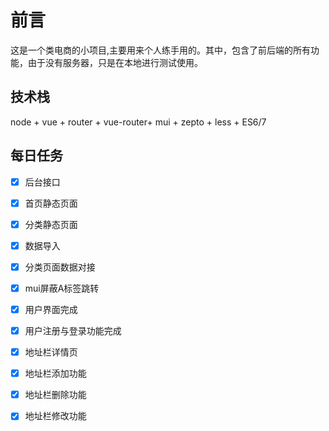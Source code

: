 # 前言

这是一个类电商的小项目,主要用来个人练手用的。其中，包含了前后端的所有功能，由于没有服务器，只是在本地进行测试使用。

## 技术栈

node + vue + router + vue-router+ mui +  zepto  +  less + ES6/7 

## 每日任务

- [x] 后台接口
- [x] 首页静态页面
- [x] 分类静态页面
- [x] 数据导入
- [x] 分类页面数据对接
- [x] mui屏蔽A标签跳转
- [x] 用户界面完成
- [x] 用户注册与登录功能完成
- [x] 地址栏详情页
- [x] 地址栏添加功能
- [x] 地址栏删除功能
- [x] 地址栏修改功能







